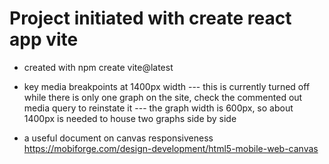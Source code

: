 # Project initiated with create react app vite

- created with npm create vite@latest
- key media breakpoints at 1400px width
--- this is currently turned off while there is only one graph on the site, check the commented out media query to reinstate it
--- the graph width is 600px, so about 1400px is needed to house two graphs side by side


- a useful document on canvas responsiveness
https://mobiforge.com/design-development/html5-mobile-web-canvas